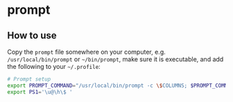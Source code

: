 # prompt

## How to use

Copy the `prompt` file somewhere on your computer, e.g. `/usr/local/bin/prompt`
or `~/bin/prompt`, make sure it is executable, and add the following to your
`~/.profile`:

```sh
# Prompt setup
export PROMPT_COMMAND="/usr/local/bin/prompt -c \$COLUMNS; $PROMPT_COMMAND"
export PS1='\u@\h\$ '
```

